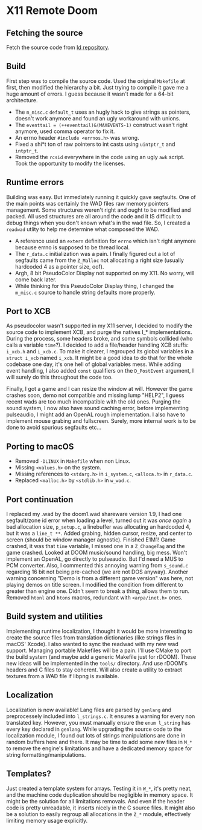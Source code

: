 
# X11 Remote Doom

## Fetching the source

Fetch the source code from [Id repository](https://github.com/id-Software/DOOM).

## Build

First step was to compile the source code. Used the original `Makefile` at first, then modified the hierarchy a bit.
Just trying to compile it gave me a huge amount of errors. I guess because it wasn't made for a 64-bit architecture.
- The `m_misc.c` `default_t` uses an hugly hack to give strings as pointers, doesn't work anymore and found an ugly workaround with unions.
- The `eventtail = (++eventtail)&(MAXEVENTS-1)` construct wasn't right anymore, used comma operator to fix it.
- An errno header `#include <errnos.h>` was wrong.
- Fixed a shi\*t ton of raw pointers to int casts using `uintptr_t` and `intptr_t`.
- Removed the `rcsid` everywhere in the code using an ugly `awk` script. Took the opportunity to modify the licenses.

## Runtime errors

Building was easy. But immediately running it quickly gave segfaults. One of the main points was certainly the WAD
files raw memory pointers management. Some structures weren't right and ought to be modified and packed. All used structures are
all around the code and it IS difficult to debug things when you don't known what's in the wad file.
So, I created a `readwad` utlity to help me determine what composed the WAD.
- A reference used an `extern` definition for `errno` which isn't right anymore because errno is supposed to be thread local.
- The `r_data.c` initialization was a pain. I finally figured out a lot of segfaults came from the `Z_Malloc` not allocating a right size (usually hardcoded 4 as a pointer size, oof).
- Argh, 8 bit PseudoColor Display not supported on my X11. No worry, will come back later.
- While thinking for this PseudoColor Display thing, I changed the `m_misc.c` source to handle string defaults more properly.

## Port to XCB
As pseudocolor wasn't supported in my X11 server, I decided to modify the source code to implement XCB, and purge the natives I\_\* implementations.
During the process, some headers broke, and some symbols collided (who calls a variable `time`?).
I decided to add a file/header handling XCB stuffs: `i_xcb.h` and `i_xcb.c`. To make it clearer, I regrouped its global variables in a `struct i_xcb` named `i_xcb`.
It might be a good idea to do that for the whole codebase one day, it's one hell of global variables mess.
While adding event handling, I also added `const` qualifiers on the `D_PostEvent` argument, I will surely do this throughout the code too.

Finally, I got a game and I can resize the window at will.
However the game crashes soon, demo not compatible and missing lump "HELP2", I guess recent wads are too much incompatible with the old ones.
Purging the sound system, I now also have sound caching error, before implementing pulseaudio, I might add an OpenAL rough implementation.
I also have to implement mouse grabing and fullscreen. Surely, more internal work is to be done to avoid spurious segfaults etc...

## Porting to macOS
- Removed `-DLINUX` in `Makefile` when non Linux.
- Missing `<values.h>` on the system.
- Missing references to `<stdarg.h>` in `i_system.c`, `<alloca.h>` in `r_data.c`.
- Replaced `<malloc.h>` by `<stdlib.h>` in `w_wad.c`.

## Port continuation
I replaced my .wad by the doom1.wad shareware version 1.9, I had one segfault/zone id error when loading a level,
turned out it was *once again* a bad allocation size, `p_setup.c`, a linebuffer was allocating an hardcoded 4, but it was a `line_t **`.
Added grabing, hidden cursor, resize, and center to screen (should be window manager agnostic).
Finished E1M1! Game crashed, it was that `time` variable, I missed one in a `Z_ChangeTag` and the game crashed.
Looked at DOOM music/sound handling, big mess. Won't implement an OpenAL, go directly to pulseaudio. But I'd need a MUS to PCM converter.
Also, I commented this annoying warning from `s_sound.c` regarding 16 bit not being pre-cached (we are not DOS anyway).
Another warning concerning "Demo is from a different game version" was here, not playing demos on title screen.
I modified the condition from different to greater than engine one. Didn't seem to break a thing, allows them to run.
Removed `htonl` and `htons` macros, redundant with `<arpa/inet.h>` ones.

## Build system and utilities
Implementing runtime localization, I thought it would be more interesting to create the source files from
translation dictionaries (like strings files in macOS' Xcode). I also wanted to sync the readwad with my new wad support.
Managing portable Makefiles will be a pain. I'll use CMake to port the build system (and maybe add a generic Makefile just for rDOOM).
These new ideas will be implemented in the `tools/` directory. And use rDOOM's headers and C files to stay coherent. Will also create a utility
to extract textures from a WAD file if libpng is available.

## Localization
Localization is now available! Lang files are parsed by `genlang` and preprocessely included into `l_strings.c`.
It ensures a warning for every non translated key. However, you must manually ensure the `enum l_string` has every key declared in `genlang`.
While upgrading the source code to the localization module, I found out lots of strings manipulations are done in random buffers here and there.
It may be time to add some new files in `M_*` to remove the engine's limitations and have a dedicated memory space for string formatting/manipulations.

## Templates?
Just created a template system for arrays. Testing it in `W_*`, it's pretty neat, and the machine code duplication should be negligible in memory space.
It might be the solution for all limitations removals. And even if the header code is pretty unreadable, it inserts nicely in the C source files.
It might also be a solution to easily regroup all allocations in the `Z_*` module, effectively limiting memory usage explicitly.
